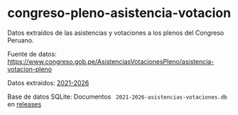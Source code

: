 # congreso-pleno-asistencia-votacion

Datos extraídos de las asistencias y votaciones a los plenos del Congreso Peruano.

Fuente de datos: <https://www.congreso.gob.pe/AsistenciasVotacionesPleno/asistencia-votacion-pleno>

Datos extraidos: [2021-2026](./data/2021-2026)

Base de datos SQLite: Documentos `
2021-2026-asistencias-votaciones.db` en [releases](https://github.com/openpolitica/congreso-pleno-asistencia-votacion/releases)
